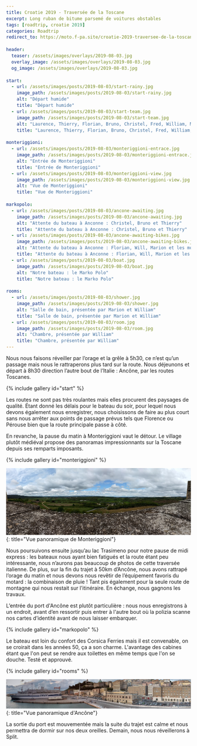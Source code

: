 ```yaml
---
title: Croatie 2019 - Traversée de la Toscane
excerpt: Long ruban de bitume parsemé de voitures obstables
tags: [roadtrip, croatie 2019]
categories: Roadtrip
redirect_to: https://moto.f-pa.site/croatie-2019-traversee-de-la-toscane/

header:
  teaser: /assets/images/overlays/2019-08-03.jpg
  overlay_image: /assets/images/overlays/2019-08-03.jpg
  og_image: /assets/images/overlays/2019-08-03.jpg

start:
  - url: /assets/images/posts/2019-08-03/start-rainy.jpg
    image_path: /assets/images/posts/2019-08-03/start-rainy.jpg
    alt: "Départ humide"
    title: "Départ humide"
  - url: /assets/images/posts/2019-08-03/start-team.jpg
    image_path: /assets/images/posts/2019-08-03/start-team.jpg
    alt: "Laurence, Thierry, Florian, Bruno, Christel, Fred, William, Marion"
    title: "Laurence, Thierry, Florian, Bruno, Christel, Fred, William, Marion"

monteriggioni:
  - url: /assets/images/posts/2019-08-03/monteriggioni-entrace.jpg
    image_path: /assets/images/posts/2019-08-03/monteriggioni-entrace.jpg
    alt: "Entrée de Monteriggioni"
    title: "Entrée de Monteriggioni"
  - url: /assets/images/posts/2019-08-03/monteriggioni-view.jpg
    image_path: /assets/images/posts/2019-08-03/monteriggioni-view.jpg
    alt: "Vue de Monteriggioni"
    title: "Vue de Monteriggioni"

markopolo:
  - url: /assets/images/posts/2019-08-03/ancone-awaiting.jpg
    image_path: /assets/images/posts/2019-08-03/ancone-awaiting.jpg
    alt: "Attente du bateau à Anconne : Christel, Bruno et Thierry"
    title: "Attente du bateau à Anconne : Christel, Bruno et Thierry"
  - url: /assets/images/posts/2019-08-03/ancone-awaiting-bikes.jpg
    image_path: /assets/images/posts/2019-08-03/ancone-awaiting-bikes.jpg
    alt: "Attente du bateau à Anconne : Florian, Will, Marion et les motos"
    title: "Attente du bateau à Anconne : Florian, Will, Marion et les motos"
  - url: /assets/images/posts/2019-08-03/boat.jpg
    image_path: /assets/images/posts/2019-08-03/boat.jpg
    alt: "Notre bateau : le Marko Polo"
    title: "Notre bateau : le Marko Polo"

rooms:
  - url: /assets/images/posts/2019-08-03/shower.jpg
    image_path: /assets/images/posts/2019-08-03/shower.jpg
    alt: "Salle de bain, présentée par Marion et William"
    title: "Salle de bain, présentée par Marion et William"
  - url: /assets/images/posts/2019-08-03/room.jpg
    image_path: /assets/images/posts/2019-08-03/room.jpg
    alt: "Chambre, présentée par William"
    title: "Chambre, présentée par William"
---
```


Nous nous faisons réveiller par l’orage et la grêle à 5h30, ce n’est qu’un passage mais nous le rattraperons plus tard
sur la route. Nous déjeunons et départ à 8h30 direction l’autre bout de l’Italie : Ancône, par les routes Toscanes.

{% include gallery id="start" %}

Les routes ne sont pas très roulantes mais elles procurent des paysages de qualité. Étant donné les délais pour le
bateau du soir, pour lequel nous devons également nous enregistrer, nous choisissons de faire au plus court sans nous
arrêter aux points de passage prévus tels que Florence ou Pérouse bien que la route principale passe à côté.

En revanche, la pause du matin à Monteriggioni vaut le détour. Le village plutôt médiéval propose des panoramas
impressionnants sur la Toscane depuis ses remparts imposants.

{% include gallery id="monteriggioni" %}

[![Vue panoramique de Monteriggioni](/assets/images/posts/2019-08-03/monteriggioni-panoramic.jpg)](/assets/images/posts/2019-08-03/monteriggioni-panoramic.jpg){: title="Vue panoramique de Monteriggioni"}

Nous poursuivons ensuite jusqu’au lac Trasimeno pour notre pause de midi express : les bateaux nous ayant bien fatigués
et la route étant peu intéressante, nous n’aurons pas beaucoup de photos de cette traversée italienne.
De plus, sur la fin du trajet à 50km d’Ancône, nous avons rattrapé l’orage du matin et nous devons nous revêtir de
l’équipement favoris du motard : la combinaison de pluie ! Tant pis également pour la seule route de montagne qui nous
restait sur l’itinéraire. En échange, nous gagnons les travaux.

L’entrée du port d'Ancône est plutôt particulière : nous nous enregistrons à un endroit, avant d’en ressortir puis
entrer à l'autre bout où la polizia scanne nos cartes d’identité avant de nous laisser embarquer.

{% include gallery id="markopolo" %}

Le bateau est loin du confort des Corsica Ferries mais il est convenable, on se croirait dans les années 50, ça a son
charme. L'avantage des cabines étant que l'on peut se rendre aux toilettes en même temps que l'on se douche. Testé et
approuvé.

{% include gallery id="rooms" %}

[![Vue panoramique du port d'Ancône](/assets/images/posts/2019-08-03/ancone-panoramic.jpg)](/assets/images/posts/2019-08-03/ancone-panoramic.jpg){: title="Vue panoramique d'Ancône"}

La sortie du port est mouvementée mais la suite du trajet est calme et nous permettra de dormir sur nos deux oreilles.
Demain, nous nous réveillerons à Split.

